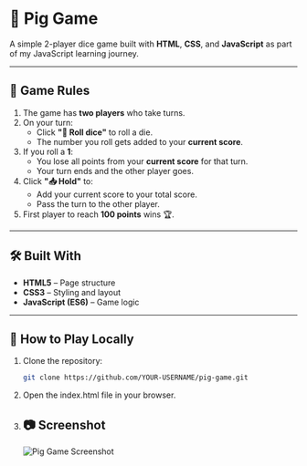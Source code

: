 # 🎲 Pig Game

A simple 2-player dice game built with **HTML**, **CSS**, and **JavaScript** as part of my JavaScript learning journey.  

---

## 📜 Game Rules
1. The game has **two players** who take turns.
2. On your turn:
   - Click **"🎲 Roll dice"** to roll a die.
   - The number you roll gets added to your **current score**.
3. If you roll a **1**:
   - You lose all points from your **current score** for that turn.
   - Your turn ends and the other player goes.
4. Click **"📥 Hold"** to:
   - Add your current score to your total score.
   - Pass the turn to the other player.
5. First player to reach **100 points** wins 🏆.

---

## 🛠️ Built With
- **HTML5** – Page structure
- **CSS3** – Styling and layout
- **JavaScript (ES6)** – Game logic

---

## 🚀 How to Play Locally
1. Clone the repository:
   ```bash
   git clone https://github.com/YOUR-USERNAME/pig-game.git
2. Open the index.html file in your browser.

3. ## 📷 Screenshot
   ![Pig Game Screenshot](screenshot.png)
